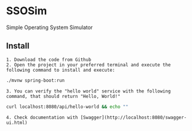 # SSOSim
Simple Operating System Simulator

## Install
	1. Download the code from Github
	2. Open the project in your preferred terminal and execute the following command to install and execute:
	
```bash
./mvnw spring-boot:run
```

	3. You can verify the "hello world" service with the following command, that should return "Hello, World!"
	
```bash
curl localhost:8080/api/hello-world && echo ""
```

	4. Check documentation with [Swagger](http://localhost:8080/swagger-ui.html)
